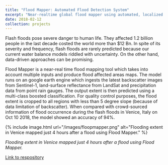 ```yaml
---
title: "Flood Mapper: Automated Flood Detection System"
excerpt: "Near-realtime global flood mapper using automated, localized change-detection <br/><img src='/images/floopmapper.png'>"
date: 2018-02-12
collection: projects
---
```


Flash floods pose severe danger to human life. They affected 1.2 billion people in the last decade costed the world more than $12 Bn. In spite of its severity and frequency, flash floods are rarely predicted because our current water balance models riddled with uncertainty. On the other hand, data-driven approaches can be promising.

Flood Mapper is a near-real time flood mapping tool which takes into account multiple inputs and produce flood affected areas maps. The model runs on an google earth engine which ingests the latest backscatter images from Sentinel-1, land-surface reflectance from LandSat and precipitation data from point rain gauges. The output extent is then predicted using a multi-class boosted classification. For quality control purposes, the flood extent is cropped to all regions with less than 5 degree slope (because of data limitation of backscatter). When compared with crowd-sourced information of flood occurrence during the flash floods in Venice, Italy on Oct 10 2018, the model showed an accuracy of 94%.

{% include image.html url="/images/floopmapper.png" alt="Flooding extent in Venice mapped just 4 hours after a flood using Flood Mapper." %}

_Flooding extent in Venice mapped just 4 hours after a flood using Flood Mapper._

<a href="https://devpost.com/software/floodmapper" target="_blank">Link to respository</a>



